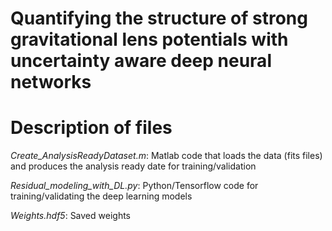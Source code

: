 # Quantifying the structure of strong gravitational lens potentials with uncertainty aware deep neural networks

# Description of files
*Create_AnalysisReadyDataset.m*: Matlab code that loads the data (fits files) and produces the analysis ready date for training/validation

*Residual_modeling_with_DL.py*: Python/Tensorflow code for training/validating the deep learning models

*Weights.hdf5*: Saved weights
